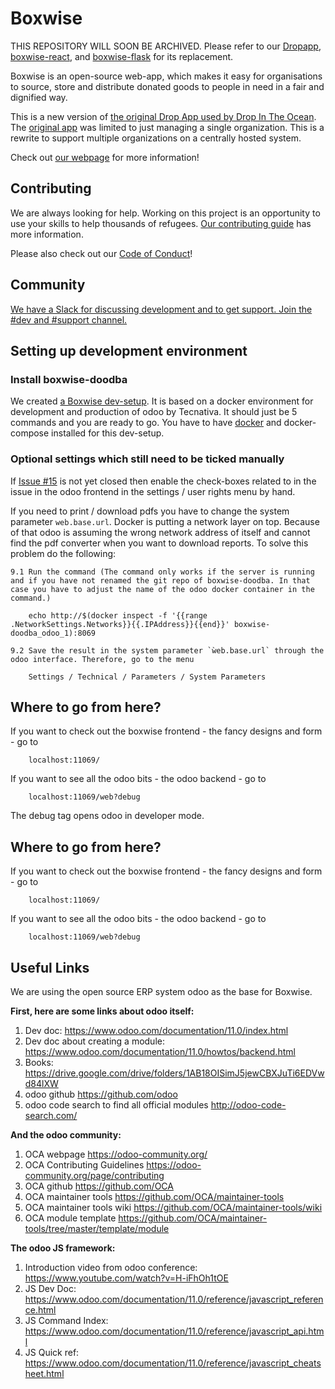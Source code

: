 # Boxwise

THIS REPOSITORY WILL SOON BE ARCHIVED. Please refer to our [Dropapp](https://github.com/boxwise/dropapp), [boxwise-react](https://github.com/boxwise/boxwise-react), and [boxwise-flask](https://github.com/boxwise/boxwise-flask) for its replacement.

Boxwise is an open-source web-app,
which makes it easy for organisations
to source, store and distribute
donated goods to people in need
in a fair and dignified way.

This is a new version of [the original Drop App used by Drop In The Ocean](https://www.drapenihavet.no/en/the-drop-app-2/). The [original app](https://bitbucket.org/wishingtree/themarket/src/master/) was limited to just managing a single organization. This is a rewrite to support multiple organizations on a centrally hosted system.

Check out [our webpage](https://www.boxwise.co) for more information!

## Contributing

We are always looking for help. Working on this project is an opportunity to use your skills to help thousands of refugees. [Our contributing guide](CONTRIBUTING.md) has more information.

Please also check out our [Code of Conduct](CODE_OF_CONDUCT.md)!

## Community

[We have a Slack for discussing development and to get support. Join the #dev and #support channel.](https://join.slack.com/t/boxwise/shared_invite/enQtMzE4NzExMjkxNTM2LTk0MzY2Mjg0MTY5ZmJjMjI1ODNmODZiNmJlNTAwM2Y4MmJkZDJjZWEyNzk0YTQyZGI0ZTYxMTc2NTgxNjk1ZTM)

## Setting up development environment

### Install boxwise-doodba

We created [a Boxwise dev-setup](https://github.com/boxwise/boxwise-doodba). It is based on a docker environment for development and production of odoo by Tecnativa. It should just be 5 commands and you are ready to go. You have to have [docker](https://docs.docker.com/install/) and docker-compose installed for this dev-setup.

### Optional settings which still need to be ticked manually

If [Issue #15](https://github.com/boxwise/boxwise_wms/issues/15) is not yet closed then enable the check-boxes related to in the issue in the odoo frontend in the settings / user rights menu by hand.

If you need to print / download pdfs you have to change the system parameter `web.base.url`. Docker is putting a network layer on top. Because of that odoo is assuming the wrong network address of itself and cannot find the pdf converter when you want to download reports. To solve this problem do the following:

    9.1 Run the command (The command only works if the server is running and if you have not renamed the git repo of boxwise-doodba. In that case you have to adjust the name of the odoo docker container in the command.)

        echo http://$(docker inspect -f '{{range .NetworkSettings.Networks}}{{.IPAddress}}{{end}}' boxwise-doodba_odoo_1):8069

    9.2 Save the result in the system parameter `ẁeb.base.url` through the odoo interface. Therefore, go to the menu

        Settings / Technical / Parameters / System Parameters

## Where to go from here?

If you want to check out the boxwise frontend - the fancy designs and form - go to

        localhost:11069/

If you want to see all the odoo bits - the odoo backend - go to

        localhost:11069/web?debug

The debug tag opens odoo in developer mode.

## Where to go from here?

If you want to check out the boxwise frontend - the fancy designs and form - go to

        localhost:11069/

If you want to see all the odoo bits - the odoo backend - go to

        localhost:11069/web?debug

## Useful Links

We are using the open source ERP system odoo as the base for Boxwise.

**First, here are some links about odoo itself:**

1. Dev doc:
https://www.odoo.com/documentation/11.0/index.html
2. Dev doc about creating a module:
https://www.odoo.com/documentation/11.0/howtos/backend.html
3. Books:
https://drive.google.com/drive/folders/1AB18OISimJ5jewCBXJuTi6EDVwd84lXW
4. odoo github
https://github.com/odoo
5. odoo code search to find all official modules
http://odoo-code-search.com/

**And the odoo community:**

1. OCA webpage
https://odoo-community.org/
2. OCA Contributing Guidelines
https://odoo-community.org/page/contributing
3. OCA github
https://github.com/OCA
4. OCA maintainer tools
https://github.com/OCA/maintainer-tools
5. OCA maintainer tools wiki
https://github.com/OCA/maintainer-tools/wiki
6. OCA module template
https://github.com/OCA/maintainer-tools/tree/master/template/module

**The odoo JS framework:**

1. Introduction video from odoo conference:
https://www.youtube.com/watch?v=H-iFhOh1tOE
2. JS Dev Doc:
https://www.odoo.com/documentation/11.0/reference/javascript_reference.html
3. JS Command Index:
https://www.odoo.com/documentation/11.0/reference/javascript_api.html
4. JS Quick ref:
https://www.odoo.com/documentation/11.0/reference/javascript_cheatsheet.html
